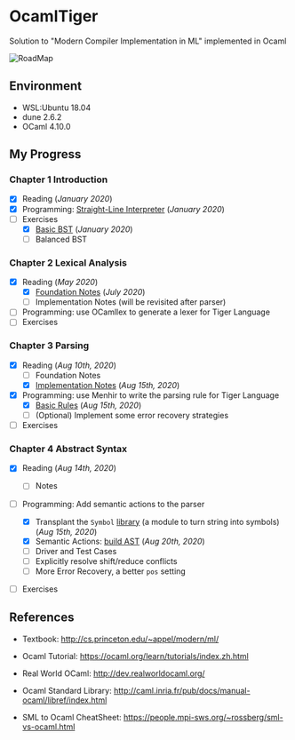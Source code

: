 # OcamlTiger
Solution to "Modern Compiler Implementation in ML" implemented in Ocaml

![RoadMap](https://www.cs.princeton.edu/~appel/modern/text/prefdag.gif)

## Environment

- WSL:Ubuntu 18.04
- dune 2.6.2
- OCaml 4.10.0

## My Progress

### Chapter 1 Introduction
- [x] Reading (*January 2020*)
- [x] Programming: [Straight-Line Interpreter](exercises/chap1/slp.ml) (*January 2020*)
- [ ] Exercises 
  - [x] [Basic BST](exercises/chap1/bst.ml) (*January 2020*)
  - [ ] Balanced BST

### Chapter 2 Lexical Analysis
- [x] Reading (*May 2020*)
  - [x] [Foundation Notes](https://www.ltzhou.com/ml-lexical/) (*July 2020*)
  - [ ] Implementation Notes (will be revisited after parser)
- [ ] Programming: use OCamllex to generate a lexer for Tiger Language
- [ ] Exercises

### Chapter 3 Parsing
- [x] Reading (*Aug 10th, 2020*)
  - [ ] Foundation Notes
  - [x] [Implementation Notes](https://www.ltzhou.com/ml-parser/#implementation) (*Aug 15th, 2020*)
- [x] Programming: use Menhir to write the parsing rule for Tiger Language 
  - [x] [Basic Rules](tiger/lib/frontend/parser.mly)  (*Aug 15th, 2020*)
  - [ ] (Optional) Implement some error recovery strategies
- [ ] Exercises

### Chapter 4 Abstract Syntax
- [x] Reading (*Aug 14th, 2020*)
  - [ ] Notes
- [ ] Programming: Add semantic actions to the parser
  - [x] Transplant the `Symbol` [library](tiger/lib/ast/symbol.ml) (a module to turn string into symbols)  (*Aug 15th, 2020*)
  - [x] Semantic Actions: [build AST](tiger/lib/ast/parser.mly) (*Aug 20th, 2020*)
  - [ ] Driver and Test Cases
  - [ ] Explicitly resolve shift/reduce conflicts
  - [ ] More Error Recovery, a better `pos` setting
- [ ] Exercises


## References

- Textbook: http://cs.princeton.edu/~appel/modern/ml/

- Ocaml Tutorial: https://ocaml.org/learn/tutorials/index.zh.html

- Real World OCaml: http://dev.realworldocaml.org/

- Ocaml Standard Library: http://caml.inria.fr/pub/docs/manual-ocaml/libref/index.html

- SML to Ocaml CheatSheet: https://people.mpi-sws.org/~rossberg/sml-vs-ocaml.html



